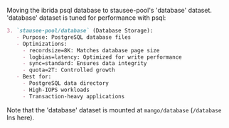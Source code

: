Moving the ibrida psql database to stausee-pool's 'database' dataset.
    'database' dataset is tuned for performance with psql:
```md
3. `stausee-pool/database` (Database Storage):
   - Purpose: PostgreSQL database files
   - Optimizations:
     - recordsize=8K: Matches database page size
     - logbias=latency: Optimized for write performance
     - sync=standard: Ensures data integrity
     - quota=2T: Controlled growth
   - Best for:
     - PostgreSQL data directory
     - High-IOPS workloads
     - Transaction-heavy applications
```
Note that the 'database' dataset is mounted at `mango/database` (`/database` lns here).